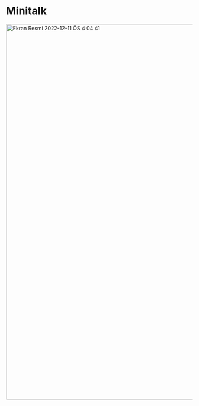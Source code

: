 # Minitalk #
<img width="1011" alt="Ekran Resmi 2022-12-11 ÖS 4 04 41" src="https://user-images.githubusercontent.com/88947242/206911271-8a12980f-eb06-4a6b-993d-eb319e00b7dd.png">
